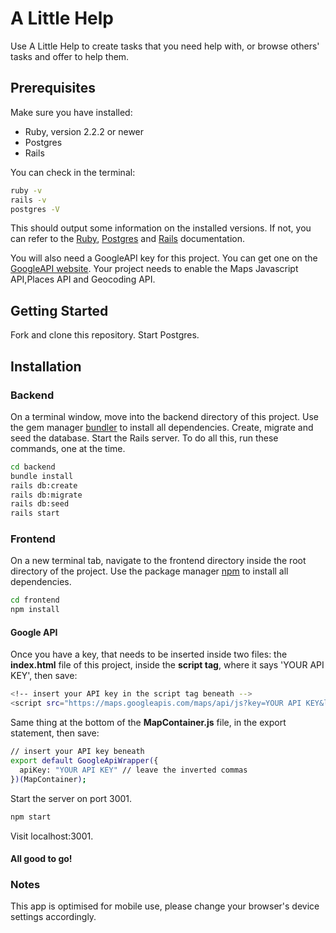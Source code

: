 # A Little Help

Use A Little Help to create tasks that you need help with, or browse others' tasks and offer to help them.

## Prerequisites

Make sure you have installed:
  * Ruby, version 2.2.2 or newer
  * Postgres
  * Rails

You can check in the terminal:

```bash
ruby -v
rails -v
postgres -V
```

This should output some information on the installed versions.
If not, you can refer to the [Ruby](https://www.ruby-lang.org/en/documentation/installation/), [Postgres](https://www.postgresql.org/) and [Rails](https://guides.rubyonrails.org/v5.0/getting_started.html) documentation.

You will also need a GoogleAPI key for this project. You can get one on the [GoogleAPI website](https://cloud.google.com/maps-platform/). Your project needs to enable the Maps Javascript API,Places API and Geocoding API.

## Getting Started

Fork and clone this repository.
Start Postgres.

## Installation

### Backend

On a terminal window, move into the backend directory of this project. Use the gem manager [bundler](https://bundler.io/) to install all dependencies. Create, migrate and seed the database. Start the Rails server. To do all this, run these commands, one at the time.

```bash
cd backend
bundle install
rails db:create
rails db:migrate
rails db:seed
rails start
```

### Frontend

On a new terminal tab, navigate to the frontend directory inside the root directory of the project. Use the package manager [npm](https://www.npmjs.com/) to install all dependencies. 

```bash
cd frontend
npm install
```

#### Google API

Once you have a key, that needs to be inserted inside two files:
the **index.html** file of this project, inside the **script tag**, where it says 'YOUR API KEY', then save:

```bash
<!-- insert your API key in the script tag beneath -->
<script src="https://maps.googleapis.com/maps/api/js?key=YOUR API KEY&libraries=places"></script>
```

Same thing at the bottom of the **MapContainer.js** file, in the export statement, then save:

```bash
// insert your API key beneath
export default GoogleApiWrapper({
  apiKey: "YOUR API KEY" // leave the inverted commas
})(MapContainer);
```


Start the server on port 3001.
```bash
npm start
```

Visit localhost:3001.


#### All good to go!

### Notes

This app is optimised for mobile use, please change your browser's device settings accordingly.
